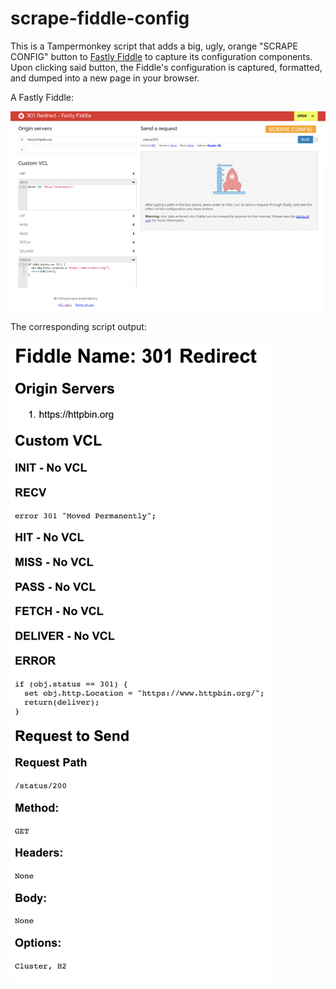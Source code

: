 # scrape-fiddle-config
This is a Tampermonkey script that adds a big, ugly, orange "SCRAPE CONFIG" button to [Fastly Fiddle](https://fiddle.fastlydemo.net/) to capture its configuration components.
Upon clicking said button, the Fiddle's configuration is captured, formatted, and dumped into a new page in your browser.

A Fastly Fiddle:

![Fiddle Screen Capture](https://raw.githubusercontent.com/minus27/scrape-fiddle-config/master/ScreenCapture.jpg)

The corresponding script output:

![Output Screen Capture](https://raw.githubusercontent.com/minus27/scrape-fiddle-config/master/output.jpg)

